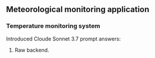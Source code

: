 ## Meteorological monitoring application ##

### Temperature monitoring system ###

Introduced Cloude Sonnet 3.7 prompt answers:

1. Raw backend.